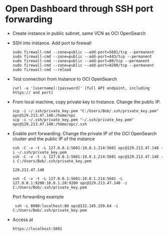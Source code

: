 # Open Dashboard through SSH port forwarding


- Create instance in public subnet, same VCN as OCI OpenSearch

- SSH into instance. Add port to firewall
  ```
  sudo firewall-cmd --zone=public --add-port=5601/tcp --permanent
  sudo firewall-cmd --zone=public --add-port=443/tcp --permanent
  sudo firewall-cmd --zone=public --add-port=80/tcp --permanent
  sudo firewall-cmd --zone=public --add-port=9200/tcp --permanent
  sudo firewall-cmd --reload  
  ```

- Test connection from Instance to OCI OpenSearch
  ```
  curl -u '[username]:[password]' [full API endpoint, including https:// and port]
  ```

- From local machine, copy private key to Instance. Change the public IP.
  ```
  scp -i ~/.ssh/private_key.pem "C:/Users/Bob/.ssh/private_key.pem" opc@129.213.47.148:/home/opc
  scp -i ~/.ssh/private_key.pem "~/.ssh/private_key.pem" opc@129.213.47.148:/home/opc/.ssh
  
  ```

- Enable port forwarding. Change the private IP of the OCI OpenSearch cluster and the public IP of the instance
  ```
  ssh -C -v -t -L 127.0.0.1:5601:10.0.1.214:5601 opc@129.213.47.148 -i ~/.ssh/private_key.pem
  ssh -C -v -t -L 127.0.0.1:5601:10.0.1.214:5601 opc@129.213.47.148 -i C:/Users/Bob/.ssh/private_key.pem

  129.213.47.148

  ssh -C -v -t -L 127.0.0.1:5601:10.0.1.214:5601 -L 127.0.0.1:9200:10.0.1.20:9200 opc@129.213.47.148 -i C:/Users/Bob/.ssh/private_key.pem
  ```

  Port forwarding example
  ```
   ssh -L 8080:localhost:80 opc@132.145.159.64 -i C:/Users/Bob/.ssh/private_key.pem
  ```

- Access at
  ```
  https://localhost:5601
  ```

